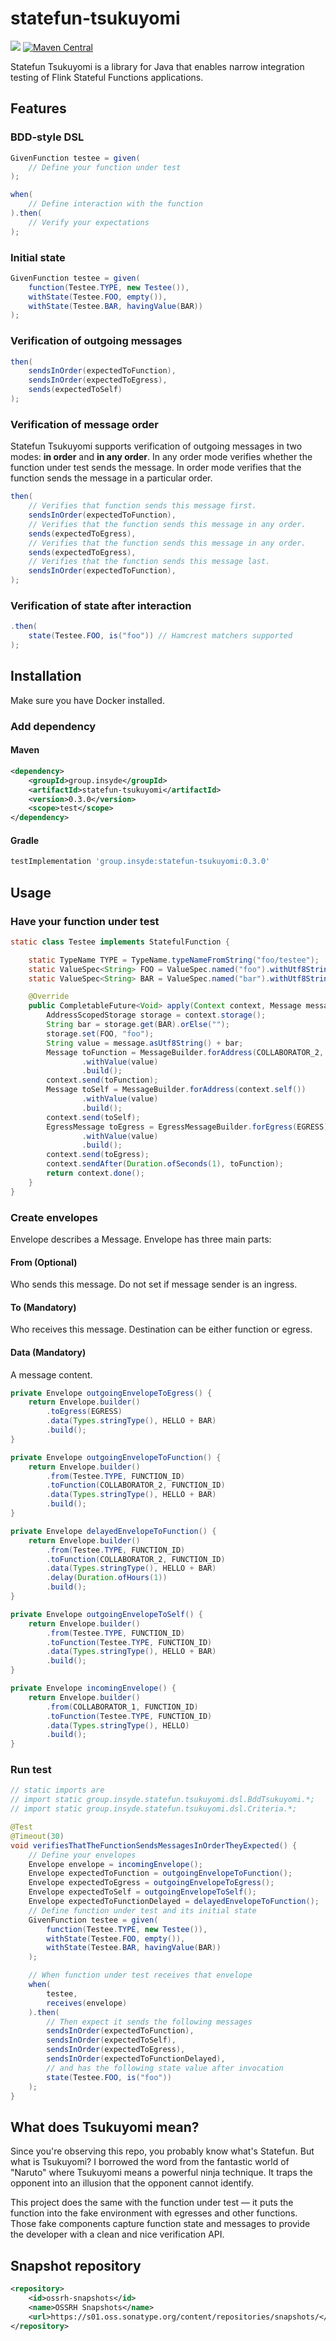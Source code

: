 # statefun-tsukuyomi

![](poster.png)
[![Maven Central](https://img.shields.io/maven-central/v/group.insyde/statefun-tsukuyomi.svg?label=Maven%20Central)](https://search.maven.org/search?q=g:%22group.insyde%22%20AND%20a:%22statefun-tsukuyomi%22)

Statefun Tsukuyomi is a library for Java that enables narrow integration testing of Flink Stateful Functions applications.

## Features
### BDD-style DSL
```java
GivenFunction testee = given(
    // Define your function under test        
);

when(
    // Define interaction with the function
).then(
    // Verify your expectations
);
```
### Initial state
```java
GivenFunction testee = given(
    function(Testee.TYPE, new Testee()),
    withState(Testee.FOO, empty()),
    withState(Testee.BAR, havingValue(BAR))
);
```
### Verification of outgoing messages
```java
then(
    sendsInOrder(expectedToFunction),
    sendsInOrder(expectedToEgress),
    sends(expectedToSelf)
);
```
### Verification of message order
Statefun Tsukuyomi supports verification of outgoing messages in two modes: **in order** and **in any order**. 
In any order mode verifies whether the function under test sends the message. In order mode verifies 
that the function sends the message in a particular order.
```java
then(
    // Verifies that function sends this message first.
    sendsInOrder(expectedToFunction),
    // Verifies that the function sends this message in any order.
    sends(expectedToEgress),
    // Verifies that the function sends this message in any order.
    sends(expectedToEgress),
    // Verifies that the function sends this message last.
    sendsInOrder(expectedToFunction),
);
```
### Verification of state after interaction
```java
.then(
    state(Testee.FOO, is("foo")) // Hamcrest matchers supported
);
```
## Installation
Make sure you have Docker installed.
### Add dependency
#### Maven
```xml
<dependency>
    <groupId>group.insyde</groupId>
    <artifactId>statefun-tsukuyomi</artifactId>
    <version>0.3.0</version>
    <scope>test</scope>
</dependency>
```
#### Gradle
```groovy
testImplementation 'group.insyde:statefun-tsukuyomi:0.3.0'
```
## Usage

### Have your function under test

```java
static class Testee implements StatefulFunction {

    static TypeName TYPE = TypeName.typeNameFromString("foo/testee");
    static ValueSpec<String> FOO = ValueSpec.named("foo").withUtf8StringType();
    static ValueSpec<String> BAR = ValueSpec.named("bar").withUtf8StringType();

    @Override
    public CompletableFuture<Void> apply(Context context, Message message) {
        AddressScopedStorage storage = context.storage();
        String bar = storage.get(BAR).orElse("");
        storage.set(FOO, "foo");
        String value = message.asUtf8String() + bar;
        Message toFunction = MessageBuilder.forAddress(COLLABORATOR_2, context.self().id())
                .withValue(value)
                .build();
        context.send(toFunction);
        Message toSelf = MessageBuilder.forAddress(context.self())
                .withValue(value)
                .build();
        context.send(toSelf);
        EgressMessage toEgress = EgressMessageBuilder.forEgress(EGRESS)
                .withValue(value)
                .build();
        context.send(toEgress);
        context.sendAfter(Duration.ofSeconds(1), toFunction);
        return context.done();
    }
}
```

### Create envelopes
Envelope describes a Message. Envelope has three main parts:
#### From (Optional)
Who sends this message. Do not set if message sender is an ingress.
#### To (Mandatory)
Who receives this message. Destination can be either function or egress.
#### Data (Mandatory)
A message content.
```java
private Envelope outgoingEnvelopeToEgress() {
    return Envelope.builder()
        .toEgress(EGRESS)
        .data(Types.stringType(), HELLO + BAR)
        .build();
}

private Envelope outgoingEnvelopeToFunction() {
    return Envelope.builder()
        .from(Testee.TYPE, FUNCTION_ID)
        .toFunction(COLLABORATOR_2, FUNCTION_ID)
        .data(Types.stringType(), HELLO + BAR)
        .build();
}

private Envelope delayedEnvelopeToFunction() {
    return Envelope.builder()
        .from(Testee.TYPE, FUNCTION_ID)
        .toFunction(COLLABORATOR_2, FUNCTION_ID)
        .data(Types.stringType(), HELLO + BAR)
        .delay(Duration.ofHours(1))
        .build();
}

private Envelope outgoingEnvelopeToSelf() {
    return Envelope.builder()
        .from(Testee.TYPE, FUNCTION_ID)
        .toFunction(Testee.TYPE, FUNCTION_ID)
        .data(Types.stringType(), HELLO + BAR)
        .build();
}

private Envelope incomingEnvelope() {
    return Envelope.builder()
        .from(COLLABORATOR_1, FUNCTION_ID)
        .toFunction(Testee.TYPE, FUNCTION_ID)
        .data(Types.stringType(), HELLO)
        .build();
}
```

### Run test

```java
// static imports are
// import static group.insyde.statefun.tsukuyomi.dsl.BddTsukuyomi.*;
// import static group.insyde.statefun.tsukuyomi.dsl.Criteria.*;

@Test
@Timeout(30)
void verifiesThatTheFunctionSendsMessagesInOrderTheyExpected() {
    // Define your envelopes
    Envelope envelope = incomingEnvelope();
    Envelope expectedToFunction = outgoingEnvelopeToFunction();
    Envelope expectedToEgress = outgoingEnvelopeToEgress();
    Envelope expectedToSelf = outgoingEnvelopeToSelf();
    Envelope expectedToFunctionDelayed = delayedEnvelopeToFunction();
    // Define function under test and its initial state
    GivenFunction testee = given(
        function(Testee.TYPE, new Testee()),
        withState(Testee.FOO, empty()),
        withState(Testee.BAR, havingValue(BAR))
    );

    // When function under test receives that envelope
    when(
        testee,
        receives(envelope)
    ).then(
        // Then expect it sends the following messages
        sendsInOrder(expectedToFunction),
        sendsInOrder(expectedToSelf),
        sendsInOrder(expectedToEgress),
        sendsInOrder(expectedToFunctionDelayed),
        // and has the following state value after invocation
        state(Testee.FOO, is("foo"))
    );
}
```
## What does Tsukuyomi mean?
Since you're observing this repo, you probably know what's Statefun. But what is Tsukuyomi? I borrowed the word from the fantastic world of "Naruto" where Tsukuyomi means a
powerful ninja technique. It traps the opponent into an illusion that the opponent cannot identify.

This project does the same with the function under test — it puts the function into the fake environment with egresses and
other functions. Those fake components capture function state and messages to provide the developer with a clean and
nice verification API.

## Snapshot repository
```xml
<repository>
    <id>ossrh-snapshots</id>
    <name>OSSRH Snapshots</name>
    <url>https://s01.oss.sonatype.org/content/repositories/snapshots/</url>
</repository>
```